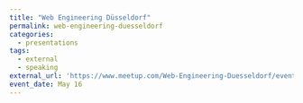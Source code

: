 ```yaml
---
title: "Web Engineering Düsseldorf"
permalink: web-engineering-duesseldorf
categories:
  - presentations
tags:
  - external
  - speaking
external_url: 'https://www.meetup.com/Web-Engineering-Duesseldorf/events/260995020/'
event_date: May 16
---
```

